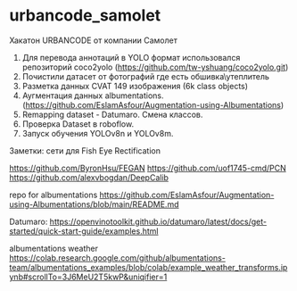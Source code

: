 # urbancode_samolet
Хакатон URBANCODE от компании Самолет

1. Для перевода аннотаций в YOLO формат использовался репозиторий coco2yolo (https://github.com/tw-yshuang/coco2yolo.git)
2. Почистили датасет от фотографий где есть обшивка\утеплитель
3. Разметка данных CVAT 149 изображения (6k class objects)
4. Аугментация данных albumentations. (https://github.com/EslamAsfour/Augmentation-using-Albumentations)
5. Remapping dataset - Datumaro. Смена классов.
6. Проверка Dataset в roboflow.
7. Запуск обучения YOLOv8n и YOLOv8m.


Заметки:
сети для Fish Eye Rectification

https://github.com/ByronHsu/FEGAN
https://github.com/uof1745-cmd/PCN
https://github.com/alexvbogdan/DeepCalib

repo for albumentations
https://github.com/EslamAsfour/Augmentation-using-Albumentations/blob/main/README.md


Datumaro:
https://openvinotoolkit.github.io/datumaro/latest/docs/get-started/quick-start-guide/examples.html

albumentations weather
https://colab.research.google.com/github/albumentations-team/albumentations_examples/blob/colab/example_weather_transforms.ipynb#scrollTo=3J6MeU2T5kwP&uniqifier=1
